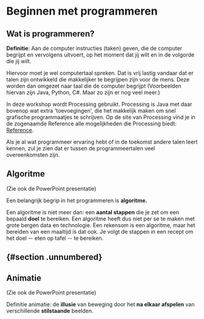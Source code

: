 # Beginnen met programmeren

## Wat is programmeren?

**Definitie**: Aan de computer instructies (taken) geven, die de computer begrijpt en vervolgens uitvoert, op het moment dat jij wilt en in de volgorde die jij wilt.

Hiervoor moet je wel computertaal spreken. Dat is vrij lastig vandaar dat er talen zijn ontwikkeld die makkelijker te begrijpen zijn voor de mens. Deze worden dan omgezet naar taal die de computer begrijpt (Voorbeelden hiervan zijn Java, Python, C#. Maar zo zijn er nog veel meer.)

In deze workshop wordt Processing gebruikt. Processing is Java met daar bovenop wat extra 'toevoegingen', die het makkelijk maken om snel grafische programmaatjes te schrijven. Op de site van Processing vind je in de zogenaamde Reference alle mogelijkheden die Processing biedt: [Reference](https://processing.org/reference).

Als je al wat programmeer ervaring hebt of in de toekomst andere talen leert kennen, zul je zien dat er tussen de programmeertalen veel overeenkomsten zijn.

## Algoritme

(Zie ook de PowerPoint presentatie)

Een belangrijk begrip in het programmeren is **algoritme.**

Een algoritme is niet meer dan: een **aantal stappen** die je zet om een bepaald **doel** te bereiken. Een algoritme heeft dus niet per se te maken met grote bergen data en technologie. Een rekensom is een algoritme, maar het bereiden van een maaltijd is dat ook. Je volgt de stappen in een recept om het doel -- eten op tafel -- te bereiken.

##  {#section .unnumbered}

## Animatie

(Zie ook de PowerPoint presentatie)

Definitie animatie: de **illusie** van beweging door het **na elkaar afspelen** van verschillende **stilstaande** beelden.

